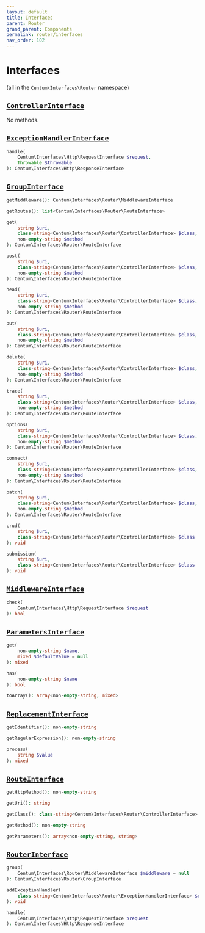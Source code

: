 ```yaml
---
layout: default
title: Interfaces
parent: Router
grand_parent: Components
permalink: router/interfaces
nav_order: 102
---
```




# Interfaces

(all in the `Centum\Interfaces\Router` namespace)



## [`ControllerInterface`](https://github.com/SidRoberts/centum/blob/main/src/Interfaces/Router/ControllerInterface.php)

No methods.



## [`ExceptionHandlerInterface`](https://github.com/SidRoberts/centum/blob/main/src/Interfaces/Router/ExceptionHandlerInterface.php)

```php
handle(
    Centum\Interfaces\Http\RequestInterface $request,
    Throwable $throwable
): Centum\Interfaces\Http\ResponseInterface
```



## [`GroupInterface`](https://github.com/SidRoberts/centum/blob/main/src/Interfaces/Router/GroupInterface.php)

```php
getMiddleware(): Centum\Interfaces\Router\MiddlewareInterface
```

```php
getRoutes(): list<Centum\Interfaces\Router\RouteInterface>
```

```php
get(
    string $uri,
    class-string<Centum\Interfaces\Router\ControllerInterface> $class,
    non-empty-string $method
): Centum\Interfaces\Router\RouteInterface
```

```php
post(
    string $uri,
    class-string<Centum\Interfaces\Router\ControllerInterface> $class,
    non-empty-string $method
): Centum\Interfaces\Router\RouteInterface
```

```php
head(
    string $uri,
    class-string<Centum\Interfaces\Router\ControllerInterface> $class,
    non-empty-string $method
): Centum\Interfaces\Router\RouteInterface
```

```php
put(
    string $uri,
    class-string<Centum\Interfaces\Router\ControllerInterface> $class,
    non-empty-string $method
): Centum\Interfaces\Router\RouteInterface
```

```php
delete(
    string $uri,
    class-string<Centum\Interfaces\Router\ControllerInterface> $class,
    non-empty-string $method
): Centum\Interfaces\Router\RouteInterface
```

```php
trace(
    string $uri,
    class-string<Centum\Interfaces\Router\ControllerInterface> $class,
    non-empty-string $method
): Centum\Interfaces\Router\RouteInterface
```

```php
options(
    string $uri,
    class-string<Centum\Interfaces\Router\ControllerInterface> $class,
    non-empty-string $method
): Centum\Interfaces\Router\RouteInterface
```

```php
connect(
    string $uri,
    class-string<Centum\Interfaces\Router\ControllerInterface> $class,
    non-empty-string $method
): Centum\Interfaces\Router\RouteInterface
```

```php
patch(
    string $uri,
    class-string<Centum\Interfaces\Router\ControllerInterface> $class,
    non-empty-string $method
): Centum\Interfaces\Router\RouteInterface
```

```php
crud(
    string $uri,
    class-string<Centum\Interfaces\Router\ControllerInterface> $class
): void
```

```php
submission(
    string $uri,
    class-string<Centum\Interfaces\Router\ControllerInterface> $class
): void
```



## [`MiddlewareInterface`](https://github.com/SidRoberts/centum/blob/main/src/Interfaces/Router/MiddlewareInterface.php)

```php
check(
    Centum\Interfaces\Http\RequestInterface $request
): bool
```



## [`ParametersInterface`](https://github.com/SidRoberts/centum/blob/main/src/Interfaces/Router/ParametersInterface.php)

```php
get(
    non-empty-string $name,
    mixed $defaultValue = null
): mixed
```

```php
has(
    non-empty-string $name
): bool
```

```php
toArray(): array<non-empty-string, mixed>
```



## [`ReplacementInterface`](https://github.com/SidRoberts/centum/blob/main/src/Interfaces/Router/ReplacementInterface.php)

```php
getIdentifier(): non-empty-string
```

```php
getRegularExpression(): non-empty-string
```

```php
process(
    string $value
): mixed
```



## [`RouteInterface`](https://github.com/SidRoberts/centum/blob/main/src/Interfaces/Router/RouteInterface.php)

```php
getHttpMethod(): non-empty-string
```

```php
getUri(): string
```

```php
getClass(): class-string<Centum\Interfaces\Router\ControllerInterface>
```

```php
getMethod(): non-empty-string
```

```php
getParameters(): array<non-empty-string, string>
```



## [`RouterInterface`](https://github.com/SidRoberts/centum/blob/main/src/Interfaces/Router/RouterInterface.php)

```php
group(
    Centum\Interfaces\Router\MiddlewareInterface $middleware = null
): Centum\Interfaces\Router\GroupInterface
```

```php
addExceptionHandler(
    class-string<Centum\Interfaces\Router\ExceptionHandlerInterface> $exceptionHandlerClass
): void
```

```php
handle(
    Centum\Interfaces\Http\RequestInterface $request
): Centum\Interfaces\Http\ResponseInterface
```
